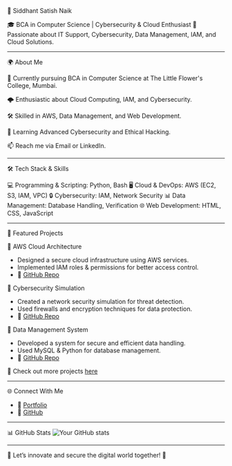 🚀 Siddhant Satish Naik

🎓 BCA in Computer Science | Cybersecurity & Cloud Enthusiast
🔹 Passionate about IT Support, Cybersecurity, Data Management, IAM, and Cloud Solutions.

---

🌍 About Me

🎯 Currently pursuing BCA in Computer Science at The Little Flower's College, Mumbai.

🌩️ Enthusiastic about Cloud Computing, IAM, and Cybersecurity.

🛠️ Skilled in AWS, Data Management, and Web Development.

🌱 Learning Advanced Cybersecurity and Ethical Hacking.

📫 Reach me via Email or LinkedIn.

---

🛠 Tech Stack & Skills

💻 Programming & Scripting: Python, Bash
🖥️ Cloud & DevOps: AWS (EC2, S3, IAM, VPC)
🔒 Cybersecurity: IAM, Network Security
📊 Data Management: Database Handling, Verification
🌐 Web Development: HTML, CSS, JavaScript

---

📌 Featured Projects

🔹 AWS Cloud Architecture
- Designed a secure cloud infrastructure using AWS services.
- Implemented IAM roles & permissions for better access control.
- 🔗 [GitHub Repo](#)

🔹 Cybersecurity Simulation
- Created a network security simulation for threat detection.
- Used firewalls and encryption techniques for data protection.
- 🔗 [GitHub Repo](#)

🔹 Data Management System
- Developed a system for secure and efficient data handling.
- Used MySQL & Python for database management.
- 🔗 [GitHub Repo](#)

📂 Check out more projects [here](#)

---

🌐 Connect With Me
- 🔹 [Portfolio](http://siddhant-naik-portfolio.neocities.org)
- 🔹 [GitHub](https://github.com/Siddhantnaik909)

---

📊 GitHub Stats
![Your GitHub stats](https://github-readme-stats.vercel.app/api?username=Siddhantnaik909&show_icons=true&hide_title=true)

---

🎯 Let’s innovate and secure the digital world together! 🚀